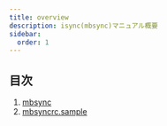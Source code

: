 ```yaml
---
title: overview
description: isync(mbsync)マニュアル概要
sidebar:
  order: 1
---
```


## 目次

1. [mbsync](/isync/mbsync/)
2. [mbsyncrc.sample](/isync/mbsyncrcsample/)
